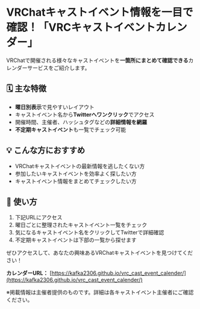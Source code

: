 # VRChatキャストイベント情報を一目で確認！「VRCキャストイベントカレンダー」

VRChatで開催される様々なキャストイベントを**一箇所にまとめて確認できる**カレンダーサービスをご紹介します。

## 🗓️ 主な特徴

- **曜日別表示**で見やすいレイアウト
- キャストイベント名から**Twitterへワンクリック**でアクセス
- 開催時間、主催者、ハッシュタグなどの**詳細情報を網羅**
- **不定期キャストイベント**も一覧でチェック可能

## 💡 こんな方におすすめ

- VRChatキャストイベントの最新情報を逃したくない方
- 参加したいキャストイベントを効率よく探したい方
- キャストイベント情報をまとめてチェックしたい方

## 📱 使い方

1. 下記URLにアクセス
2. 曜日ごとに整理されたキャストイベント一覧をチェック
3. 気になるキャストイベント名をクリックしてTwitterで詳細確認
4. 不定期キャストイベントは下部の一覧から探せます

ぜひアクセスして、あなたの興味あるVRChatキャストイベントを見つけてください！

**カレンダーURL：** [https://kafka2306.github.io/vrc_cast_event_calender/](https://kafka2306.github.io/vrc_cast_event_calender/)

※掲載情報は主催者提供のものです。詳細は各キャストイベント主催者にご確認ください。